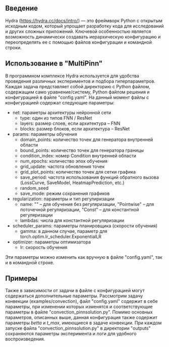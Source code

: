 
## Введение
Hydra (https://hydra.cc/docs/intro/) — это фреймворк Python с открытым исходным кодом, который упрощает разработку кода для исследований и других сложных приложений. Ключевой особенностью является возможность динамически создавать иерархическую конфигурацию и переопределять ее с помощью файлов конфигурации и командной строки.
## Использование в "MultiPinn"
В программном комплексе Hydra используется для удобства проведения различных экспериментов и подбора гиперпараметров. 
Каждая задача представляет собой директорию с Python файлом, содержащим само уравнение/систему, Python файлом решения и конфигурацией в файле "config.yaml".
На данный момент файлы с  конфигурацией содержат следующие параметры:

 * net: параметры архитектуры нейронной сети
	 * type: один из типов FNN / ResNet
	 * layers: размер слоев, если архитектура – FNN
	 * blocks: размер блоков, если архитектура – ResNet
  * params: параметры обучения
	  * domain_points: количество точек для генератора внутренней области
	  * bound_points: количество точек для генератора границы
	  * condition_index: номер Condition внутренней области
	  * num_epochs: количество эпох обучения
	  * grid_update: частота обновления точек
	  * grid_plot_points: количество точек для сетки графика
	  * save_period: частота использования функций обратного вызова (LossCurve, SaveModel, HeatmapPrediction, etc.)
	  * random_seed
	  * save_mode: режим сохранения графиков
* regularization: параметры и тип регулиризации
  * name: "" – для обучения без регуляризации, "Pointwise" – для поточечной регуляризации, "Const" – для константной регуляризации
  * lambdas: числа для константной регуляризации
 * scheduler_params: параметры планировщика (скорости обучения)
   * gamma: в данном случае, параметр для torch.optim.lr_scheduler.ExponentialLR
 * optimizer: параметры оптимизатора
   * lr: скорость обучения
 
 Эти параметры можно изменить как вручную в файле "config.yaml", так и в командной строке.
 ## Примеры
Также в зависимости от задачи в файле с конфигурацией могут содержаться дополнительные параметры.
Рассмотрим задачу конвекции (examples/convection), файл "config.yaml" содержит в себе параметры, при изменении которых изменятся и соответствующие параметры в файле "convection_pinnsolution.py". 
Помимо основных параметров, описанных выше, данная конфигурация также содержит параметры *betta* и *t_max*, имеющиеся в задаче конвекции.
При каждом запуске файла "convection_pinnsolution.py" в директории "outputs" сохраняются параметры эксперимента и логи для удобного воспроизведения.
